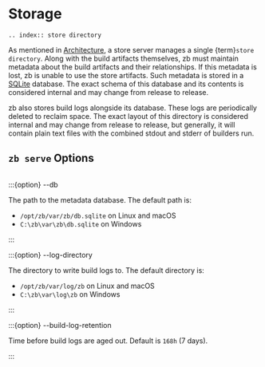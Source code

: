 # Storage

```{eval-rst}
.. index:: store directory
```

As mentioned in [Architecture](architecture.md), a store server manages a single {term}`store directory`.
Along with the build artifacts themselves,
zb must maintain metadata about the build artifacts and their relationships.
If this metadata is lost, zb is unable to use the store artifacts.
Such metadata is stored in a [SQLite][] database.
The exact schema of this database and its contents is considered internal
and may change from release to release.

zb also stores build logs alongside its database.
These logs are periodically deleted to reclaim space.
The exact layout of this directory is considered internal
and may change from release to release,
but generally, it will contain plain text files with the combined stdout and stderr
of builders run.

[SQLite]: https://www.sqlite.org/

## `zb serve` Options

```{program} zb serve
```

:::{option} --db <path>

The path to the metadata database.
The default path is:

- `/opt/zb/var/zb/db.sqlite` on Linux and macOS
- `C:\zb\var\zb\db.sqlite` on Windows

:::

:::{option} --log-directory <path>

The directory to write build logs to.
The default directory is:

- `/opt/zb/var/log/zb` on Linux and macOS
- `C:\zb\var\log\zb` on Windows

:::

:::{option} --build-log-retention <duration>

Time before build logs are aged out.
Default is `168h` (7 days).

:::

